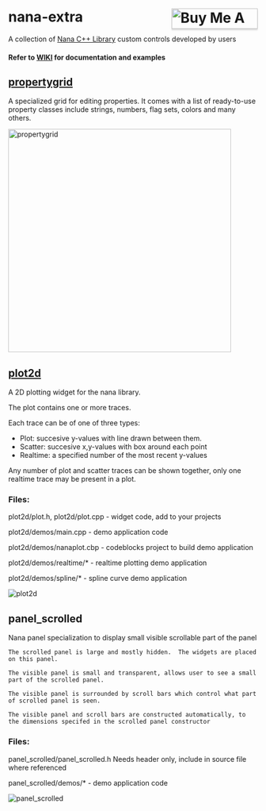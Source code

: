 # nana-extra <a href="https://www.buymeacoffee.com/besh81" target="_blank"><img align="right" src="https://www.buymeacoffee.com/assets/img/custom_images/orange_img.png" alt="Buy Me A Coffee" style="height: 41px !important;width: 174px !important;box-shadow: 0px 3px 2px 0px rgba(190, 190, 190, 0.5) !important;-webkit-box-shadow: 0px 3px 2px 0px rgba(190, 190, 190, 0.5) !important;" ></a>
A collection of [Nana C++ Library](https://github.com/cnjinhao/nana) custom controls developed by users

#### Refer to [WIKI](https://github.com/besh81/nana-extra/wiki) for documentation and examples


## [propertygrid](https://github.com/besh81/nana-extra/wiki/propertygrid)
A specialized grid for editing properties. It comes with a list of ready-to-use property classes include strings, numbers, flag sets, colors and many others.

<img src="https://github.com/besh81/nana-extra/blob/master/screenshots/propertygrid.png" alt="propertygrid" height="450"></a>

## [plot2d](https://github.com/besh81/nana-extra/wiki/plot2d)

A 2D plotting widget for the nana library.

The plot contains one or more traces.

Each trace can be of one of three types:

- Plot: succesive y-values with line drawn between them.
- Scatter: succesive x,y-values with box around each point
- Realtime: a specified number of the most recent y-values

Any number of plot and scatter traces can be shown together,
only one realtime trace may be present in a plot.

### Files:

plot2d/plot.h, plot2d/plot.cpp - widget code, add to your projects

plot2d/demos/main.cpp - demo application code

plot2d/demos/nanaplot.cbp - codeblocks project to build demo application

plot2d/demos/realtime/* - realtime plotting demo application

plot2d/demos/spline/* - spline curve demo application

<img src="https://github.com/besh81/nana-extra/blob/master/screenshots/SplineCurve.PNG" alt="plot2d"></a>

## panel_scrolled

 Nana panel specialization to display small visible scrollable part of the panel

    The scrolled panel is large and mostly hidden.  The widgets are placed on this panel.

    The visible panel is small and transparent, allows user to see a small part of the scrolled panel.

    The visible panel is surrounded by scroll bars which control what part of scrolled panel is seen.

    The visible panel and scroll bars are constructed automatically, to the dimensions specifed in the scrolled panel constructor
    
### Files:

panel_scrolled/panel_scrolled.h  Needs header only, include in source file where referenced

panel_scrolled/demos/* - demo application code
    
<img src="https://github.com/besh81/nana-extra/blob/master/screenshots/panel_scrolled.png" alt="panel_scrolled"></a>